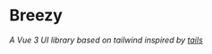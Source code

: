 # Breezy

_A Vue 3 UI library based on tailwind inspired by [tails](https://devdojo.com/tailwindcss/components)_
